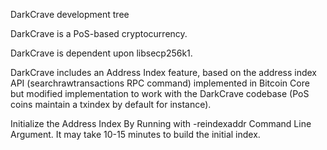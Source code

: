 
DarkCrave development tree

DarkCrave is a PoS-based cryptocurrency.

DarkCrave is dependent upon libsecp256k1.

DarkCrave includes an Address Index feature, based on the address index API (searchrawtransactions RPC command) implemented in Bitcoin Core but modified implementation to work with the DarkCrave codebase (PoS coins maintain a txindex by default for instance).

Initialize the Address Index By Running with -reindexaddr Command Line Argument.  It may take 10-15 minutes to build the initial index.


